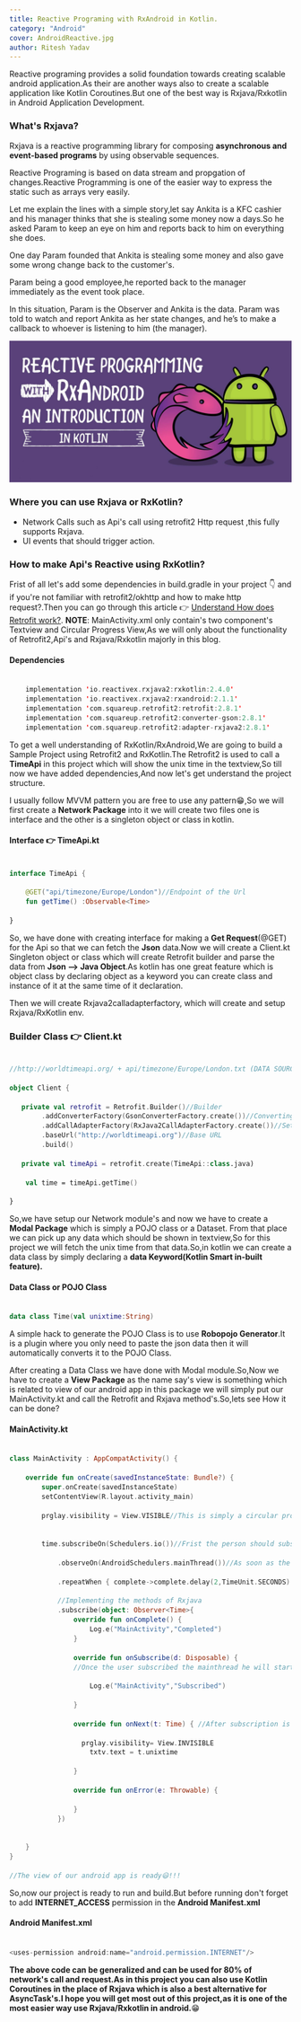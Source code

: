 ```yaml
---
title: Reactive Programing with RxAndroid in Kotlin.
category: "Android"
cover: AndroidReactive.jpg
author: Ritesh Yadav
---
```

Reactive programing provides a solid foundation towards creating scalable android application.As their are another ways also to create a scalable application like Kotlin Coroutines.But one of the best way is Rxjava/Rxkotlin in Android Application Development.

### What's Rxjava?
Rxjava is a reactive programming library for composing **asynchronous and event-based programs** by using observable sequences.

Reactive Programing is based on data stream and propgation of changes.Reactive Programming is one of the easier way to express the static such as arrays very easily.

Let me explain the lines with a simple story,let say Ankita is a KFC cashier and his manager thinks that she is stealing some money now a days.So he asked Param to keep an eye on him and reports back to him on everything she does.

One day Param founded that Ankita is stealing some money and also gave some wrong change back to the customer's.

Param being a good employee,he reported back to the manager immediately as the event took place.

In this situation, Param is the Observer and Ankita is the data. Param was told to watch and report Ankita as her state changes, and he’s to make a callback to whoever is listening to him (the manager).


![](./AndroidReactive.jpg)

### Where you can use Rxjava or RxKotlin?

- Network Calls such as Api's call using retrofit2 Http request ,this fully supports Rxjava.
- UI events that should trigger action.

### How to make Api's Reactive using RxKotlin?

Frist of all let's add some dependencies in build.gradle in your project 👇 and if you're not familiar with retrofit2/okhttp and how to make http request?.Then you can go through this article 👉 [Understand How does Retrofit work?](https://medium.com/mindorks/understand-how-does-retrofit-work-c9e264131f4a).
**NOTE**: MainActivity.xml only contain's two component's Textview and Circular Progress View,As we will only about the functionality of Retrofit2,Api's and Rxjava/Rxkotlin majorly in this blog.

#### Dependencies

``` kotlin

    implementation 'io.reactivex.rxjava2:rxkotlin:2.4.0'
    implementation 'io.reactivex.rxjava2:rxandroid:2.1.1'
    implementation 'com.squareup.retrofit2:retrofit:2.8.1'
    implementation 'com.squareup.retrofit2:converter-gson:2.8.1'
    implementation 'com.squareup.retrofit2:adapter-rxjava2:2.8.1'
```
To get a well understanding of RxKotlin/RxAndroid,We are going to build a Sample Project using Retrofit2 and RxKotlin.The Retrofit2 is used to call a **TimeApi** in this project which will show the unix time in the textview,So till now we have added dependencies,And now let's get understand the project structure.

I usually follow MVVM pattern you are free to use any pattern😁,So we will first create a **Network Package** into it we will create two files one is interface and the other is a singleton object or class in kotlin.

#### Interface  👉 TimeApi.kt

``` kotlin

interface TimeApi {

    @GET("api/timezone/Europe/London")//Endpoint of the Url
    fun getTime() :Observable<Time>

}

```
So, we have done with creating interface for making a **Get Request**(@GET) for the Api so that we can fetch the **Json** data.Now we will create a Client.kt Singleton object or class which will create
Retrofit builder and parse the data from **Json --> Java Object**.As kotlin has one great feature which is object class by declaring object as a keyword you can create class and instance of it at the same time of it declaration.

 Then we will create Rxjava2calladapterfactory, which will create and setup Rxjava/RxKotlin env.

### Builder Class 👉 Client.kt

``` kotlin

//http://worldtimeapi.org/ + api/timezone/Europe/London.txt (DATA SOURCE)

object Client {  

   private val retrofit = Retrofit.Builder()//Builder
        .addConverterFactory(GsonConverterFactory.create())//Converting json to java objects
        .addCallAdapterFactory(RxJava2CallAdapterFactory.create())//Setup the Rxjava
        .baseUrl("http://worldtimeapi.org")//Base URL
        .build()

   private val timeApi = retrofit.create(TimeApi::class.java)

    val time = timeApi.getTime()

}

```

So,we have setup our Network module's and now we have to create a **Modal Package** which is simply a POJO class or a Dataset. From that place we can pick up any data which should be shown in textview,So for this project we will fetch the unix time from that data.So,in kotlin we can create a data class by simply declaring a **data Keyword(Kotlin Smart in-built feature).**

#### Data Class or POJO Class

``` kotlin

data class Time(val unixtime:String)

```

A simple hack to generate the POJO Class is to use **Robopojo Generator**.It is a plugin where you only need to paste the json data then it will automatically converts it to the POJO Class. 


After creating a Data Class we have done with Modal module.So,Now we have to create a **View Package** as the name say's view is something which is related to view of our android app in this package we will simply put our MainActivity.kt and call the Retrofit and Rxjava method's.So,lets see How it can be done?

#### MainActivity.kt

``` kotlin

class MainActivity : AppCompatActivity() {

    override fun onCreate(savedInstanceState: Bundle?) {
        super.onCreate(savedInstanceState)
        setContentView(R.layout.activity_main)

        prglay.visibility = View.VISIBLE//This is simply a circular progress view which tell us the   data is fetched or not. 


        time.subscribeOn(Schedulers.io())//Frist the person should subscribe the thread.

            .observeOn(AndroidSchedulers.mainThread())//As soon as the thread is subscribed the the observer will observe the information and get the notification as the data changes, similar to Youtube

            .repeatWhen { complete->complete.delay(2,TimeUnit.SECONDS) }//This is simply a time delay sys which will repeat the whole process once the user subscribe to main thread.

            //Implementing the methods of Rxjava
            .subscribe(object: Observer<Time>{
                override fun onComplete() {
                    Log.e("MainActivity","Completed")
                }

                override fun onSubscribe(d: Disposable) { 
                //Once the user subscribed the mainthread he will start getting the info which is the unixtime.

                    Log.e("MainActivity","Subscribed")

                }

                override fun onNext(t: Time) { //After subscription is passed the info will be displayed and process is completed.

                  prglay.visibility= View.INVISIBLE
                    txtv.text = t.unixtime

                }

                override fun onError(e: Throwable) {

                }
            })


    }
}

//The view of our android app is ready😃!!!

```

So,now our project is ready to run and build.But before running don't forget to add **INTERNET_ACCESS** permission in the **Android Manifest.xml**

#### Android Manifest.xml

``` kotlin

<uses-permission android:name="android.permission.INTERNET"/>

```

**The above code can be generalized and can be used for 80% of network's call and request.As in this project you can also use Kotlin Coroutines in the place of Rxjava which is also a best alternative for AsyncTask's.I hope you will get most out of this project,as it is one of the most easier way use Rxjava/Rxkotlin in android.**😁 



                                    



